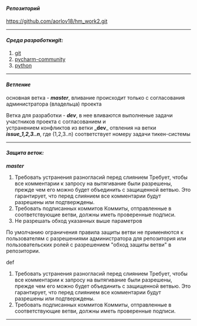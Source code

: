 #### _Репозиторий_
https://github.com/aorlov18/hm_work2.git
___
#### **_Среда разработкиgit:_**
1. [git](https://git-scm.com/downloads)
2. [ pycharm-community ](https://www.jetbrains.com/ru-ru/pycharm/download/#section=linux)
2. [python](https://www.python.org/downloads/)
____
#### **_Ветление_**
основная ветка - **_master_**, вливание происходит только с согласования администратора (владельца) проекта

Ветка для разработки - **_dev_**, в нее вливаются выполненые задачи участников проекта с согласованием и  
устранением конфликтов
из ветки **_dev**_ отвления на ветки **_issue_1,2,3..n_**, где (1,2,3..n) соответствует номеру задачи тикен-системы

___
#### **_Защита веток:_**
**_master_**
1. Требовать устранения разногласий перед слиянием
Требует, чтобы все комментарии к запросу на вытягивание были разрешены, прежде чем его можно будет объединить с защищенной ветвью. Это гарантирует, что перед слиянием все комментарии будут разрешены или подтверждены.
2. Требовать подписанных коммитов Коммиты, отправленные в соответствующие ветви, должны иметь проверенные подписи.
3. Не разрешать обход указанных выше параметров

По умолчанию ограничения правила защиты ветви не применяются к пользователям с разрешениями администратора для репозитория или пользовательских ролей с разрешением "обход защиты ветви" в репозитории.

def
1. Требовать устранения разногласий перед слиянием
Требует, чтобы все комментарии к запросу на вытягивание были разрешены, прежде чем его можно будет объединить с защищенной ветвью. Это гарантирует, что перед слиянием все комментарии будут разрешены или подтверждены.
2. Требовать подписанных коммитов Коммиты, отправленные в соответствующие ветви, должны иметь проверенные подписи.
___